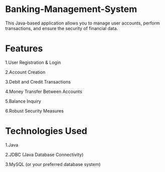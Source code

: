 # Banking-Management-System
This Java-based application allows you to manage user accounts, perform transactions, and ensure the security of financial data.
# Features
1.User Registration & Login

2.Account Creation

3.Debit and Credit Transactions

4.Money Transfer Between Accounts

5.Balance Inquiry

6.Robust Security Measures

# Technologies Used
1.Java

2.JDBC (Java Database Connectivity)

3.MySQL (or your preferred database system)
